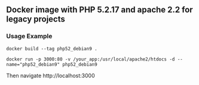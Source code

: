## Docker image with PHP 5.2.17 and apache 2.2 for legacy projects


### Usage Example

```
docker build --tag php52_debian9 .
```


```
docker run -p 3000:80 -v /your_app:/usr/local/apache2/htdocs -d --name="php52_debian9" php52_debian9
```

Then navigate http://localhost:3000

